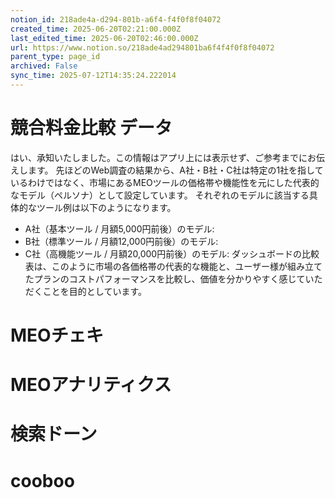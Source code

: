 ```yaml
---
notion_id: 218ade4a-d294-801b-a6f4-f4f0f8f04072
created_time: 2025-06-20T02:21:00.000Z
last_edited_time: 2025-06-20T02:46:00.000Z
url: https://www.notion.so/218ade4ad294801ba6f4f4f0f8f04072
parent_type: page_id
archived: False
sync_time: 2025-07-12T14:35:24.222014
---
```


# 競合料金比較 データ

はい、承知いたしました。この情報はアプリ上には表示せず、ご参考までにお伝えします。
先ほどのWeb調査の結果から、A社・B社・C社は特定の1社を指しているわけではなく、市場にあるMEOツールの価格帯や機能性を元にした代表的なモデル（ペルソナ）として設定しています。
それぞれのモデルに該当する具体的なツール例は以下のようになります。
- A社（基本ツール / 月額5,000円前後）のモデル:
- B社（標準ツール / 月額12,000円前後）のモデル:
- C社（高機能ツール / 月額20,000円前後）のモデル:
ダッシュボードの比較表は、このように市場の各価格帯の代表的な機能と、ユーザー様が組み立てたプランのコストパフォーマンスを比較し、価値を分かりやすく感じていただくことを目的としています。
# MEOチェキ
# MEOアナリティクス
# 検索ドーン
# cooboo